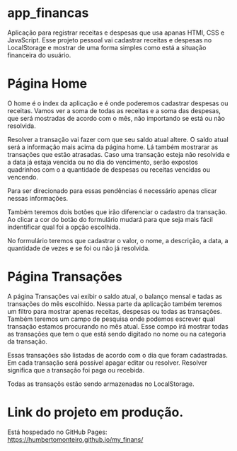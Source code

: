 # app_financas
 Aplicação para registrar receitas e despesas que usa apanas HTMl, CSS e JavaScript. Esse projeto pessoal 
 vai cadastrar receitas e despesas no LocalStorage e mostrar de uma forma simples como está a situação financeira 
 do usuário. 
 
# Página Home

O home é o index da aplicação e é onde poderemos cadastrar despesas ou receitas. Vamos ver a soma de 
todas as receitas e a soma das despesas, que será mostradas de acordo com o mês, não importando se está 
ou não resolvida. 

Resolver a transação vai fazer com que seu saldo atual altere. O saldo atual será a informação mais acima
da página home. Lá também mostrarar as transações que estão atrasadas. Caso uma transação esteja não resolvida 
e a data já estaja vencida ou no dia do vencimento, serão expostos quadrinhos com o a quantidade de despesas 
ou receitas vencidas ou vencendo. 

Para ser direcionado para essas pendências é necessário apenas clicar nessas 
informações.

Também teremos dois botões que irão diferenciar o cadastro da transação. Ao clicar a cor do botão do formulário 
mudará para que seja mais fácil indentificar qual foi a opção escolhida.

No formulário teremos que cadastrar o valor, o nome, a descrição, a data, a quantidade de vezes e se foi ou não 
já resolvida.

# Página Transações

A página Transações vai exibir o saldo atual, o balanço mensal e tadas as transações do mês escolhido.
Nessa parte da aplicação também teremos um filtro para mostrar apenas receitas, despesas ou todas as transações. Também
teremos um campo de pesquisa onde podemos escrever qual transação estamos procurando no mês atual. Esse compo irá 
mostrar todas as transações que tem o que está sendo digitado no nome ou na categoria da transação.

Essas transações são listadas de acordo com o dia que foram cadastradas. Em cada transação será possível apagar 
editar ou resolver. Resolver significa que a transação foi paga ou recebida. 

Todas as transaçõs estão sendo armazenadas no LocalStorage.

# Link do projeto em produção.

Está hospedado no GitHub Pages: https://humbertomonteiro.github.io/my_finans/
